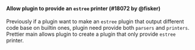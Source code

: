 #### Allow plugin to provide an `estree` printer (#18072 by @fisker)

Previously if a plugin want to make an `estree` plugin that output different code base on builtin ones, plugin need provide both `parsers` and `printers`. Prettier main allows plugin to create a plugin that only provide `estree` printer.
